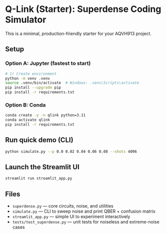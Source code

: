 # Q-Link (Starter): Superdense Coding Simulator

This is a minimal, production-friendly starter for your AQVH913 project.

## Setup

### Option A: Jupyter (fastest to start)
```bash
# 1) Create environment
python -m venv .venv
source .venv/bin/activate  # Windows: .venv\Scripts\activate
pip install --upgrade pip
pip install -r requirements.txt
```

### Option B: Conda
```bash
conda create -y -n qlink python=3.11
conda activate qlink
pip install -r requirements.txt
```

## Run quick demo (CLI)
```bash
python simulate.py --p 0.0 0.02 0.04 0.06 0.08 --shots 4096
```

## Launch the Streamlit UI
```bash
streamlit run streamlit_app.py
```


## Files
- `superdense.py` — core circuits, noise, and utilities
- `simulate.py` — CLI to sweep noise and print QBER + confusion matrix
- `streamlit_app.py` — simple UI to experiment interactively
- `tests/test_superdense.py` — unit tests for noiseless and extreme-noise cases
